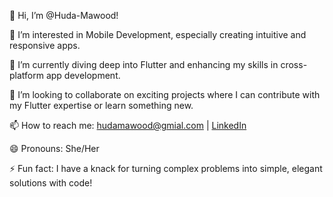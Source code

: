 👋 Hi, I’m @Huda-Mawood!

👀 I’m interested in Mobile Development, especially creating intuitive and responsive apps.

🌱 I’m currently diving deep into Flutter and enhancing my skills in cross-platform app development.

💞️ I’m looking to collaborate on exciting projects where I can contribute with my Flutter expertise or learn something new.

📫 How to reach me: [hudamawood@gmial.com](mailto:hudamawood@gmial.com) | [LinkedIn](https://www.linkedin.com/in/huda-mawood-17a644270)

😄 Pronouns: She/Her

⚡ Fun fact: I have a knack for turning complex problems into simple, elegant solutions with code!

<!---
Huda-Mawood/Huda-Mawood is a ✨ special ✨ repository because its `README.md` (this file) appears on your GitHub profile.
You can click the Preview link to take a look at your changes.
--->
